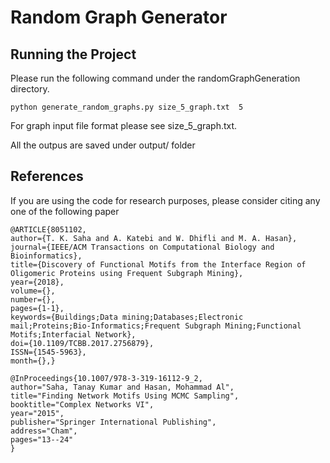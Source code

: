 # Random Graph Generator

## Running the Project 

Please run the following command under the randomGraphGeneration 
directory.

```
python generate_random_graphs.py size_5_graph.txt  5 
```

For graph input file format please see size_5_graph.txt.


All the outpus are saved under output/ folder


## References
If you are using the code for research purposes, please consider citing any one of the following paper


```
@ARTICLE{8051102, 
author={T. K. Saha and A. Katebi and W. Dhifli and M. A. Hasan}, 
journal={IEEE/ACM Transactions on Computational Biology and Bioinformatics}, 
title={Discovery of Functional Motifs from the Interface Region of Oligomeric Proteins using Frequent Subgraph Mining}, 
year={2018}, 
volume={}, 
number={}, 
pages={1-1}, 
keywords={Buildings;Data mining;Databases;Electronic mail;Proteins;Bio-Informatics;Frequent Subgraph Mining;Functional Motifs;Interfacial Network}, 
doi={10.1109/TCBB.2017.2756879}, 
ISSN={1545-5963}, 
month={},}

@InProceedings{10.1007/978-3-319-16112-9_2,
author="Saha, Tanay Kumar and Hasan, Mohammad Al",
title="Finding Network Motifs Using MCMC Sampling",
booktitle="Complex Networks VI",
year="2015",
publisher="Springer International Publishing",
address="Cham",
pages="13--24"
}





```
